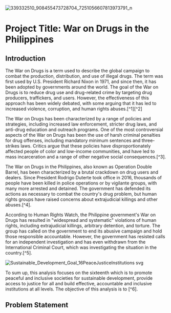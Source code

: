![339332510_908455473728704_7251056607813973791_n](https://user-images.githubusercontent.com/113661505/232448835-4825580e-1aa9-4b9a-ac2e-ea78c589f005.jpg)
# Project Title: War on Drugs in the Philippines

## Introduction
The War on Drugs is a term used to describe the global campaign to combat the production, distribution, and use of illegal drugs. The term was first used by U.S. President Richard Nixon in 1971, and since then, it has been adopted by governments around the world. The goal of the War on Drugs is to reduce drug use and drug-related crime by targeting drug producers, traffickers, and users. However, the effectiveness of this approach has been widely debated, with some arguing that it has led to increased violence, corruption, and human rights abuses.[^1][^2]

The War on Drugs has been characterized by a range of policies and strategies, including increased law enforcement, stricter drug laws, and anti-drug education and outreach programs. One of the most controversial aspects of the War on Drugs has been the use of harsh criminal penalties for drug offenses, including mandatory minimum sentences and three-strikes laws. Critics argue that these policies have disproportionately affected people of color and low-income communities, and have led to mass incarceration and a range of other negative social consequences.[^3].

The War on Drugs in the Philippines, also known as Operation Double Barrel, has been characterized by a brutal crackdown on drug users and dealers. Since President Rodrigo Duterte took office in 2016, thousands of people have been killed in police operations or by vigilante groups, with many more arrested and detained. The government has defended its actions as necessary to combat the country's drug problem, but human rights groups have raised concerns about extrajudicial killings and other abuses.[^4].

According to Human Rights Watch, the Philippine government's War on Drugs has resulted in "widespread and systematic" violations of human rights, including extrajudicial killings, arbitrary detention, and torture. The group has called on the government to end its abusive campaign and hold those responsible accountable. However, the government has resisted calls for an independent investigation and has even withdrawn from the International Criminal Court, which was investigating the situation in the country.[^5].



![Sustainable_Development_Goal_16PeaceJusticeInstitutions svg](https://user-images.githubusercontent.com/113661505/232456456-734bf2f7-774d-4ad5-965b-4621966fc08e.png)

To sum up, this analysis focuses on the sixteenth which is to promote peaceful and inclusive societies for sustainable development, provide access to justice for all and build effective, accountable and inclusive institutions at all levels. The objective of this analysis is to [^6].

## Problem Statement
